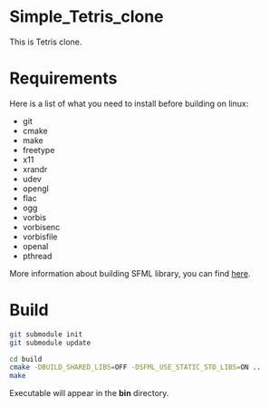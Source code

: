 # Simple_Tetris_clone
This is Tetris clone.

# Requirements
Here is a list of what you need to install before building on linux:
* git
* cmake
* make
* freetype
* x11
* xrandr
* udev
* opengl
* flac
* ogg
* vorbis
* vorbisenc
* vorbisfile
* openal
* pthread

More information about building SFML library, you can find [here](https://www.sfml-dev.org/tutorials/2.5/compile-with-cmake.php).

# Build
```bash
git submodule init
git submodule update

cd build
cmake -DBUILD_SHARED_LIBS=OFF -DSFML_USE_STATIC_STD_LIBS=ON ..
make
```
Executable will appear in the **bin** directory.